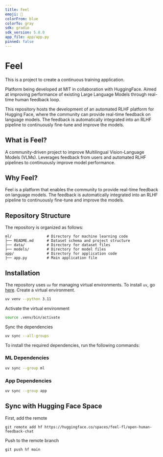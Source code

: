 ```yaml
---
title: Feel
emoji: 🚀
colorFrom: blue
colorTo: gray
sdk: gradio
sdk_version: 5.8.0
app_file: app/app.py
pinned: false
---
```


# Feel

This is a project to create a continuous training application.

Platform being developed at MIT in collaboration with HuggingFace. Aimed at improving performance of existing Large Language Models through real-time human feedback loop.

This repository hosts the development of an automated RLHF platform for Hugging Face, where the community can provide real-time feedback on language models. The feedback is automatically integrated into an RLHF pipeline to continuously fine-tune and improve the models.

## What is Feel?

A community-driven project to improve Multilingual Vision-Language Models (VLMs). Leverages feedback from users and automated RLHF pipelines to continuously improve model performance.

## Why Feel?

Feel is a platform that enables the community to provide real-time feedback on language models. The feedback is automatically integrated into an RLHF pipeline to continuously fine-tune and improve the models.

## Repository Structure

The repository is organized as follows:

```
ml/                # Directory for machine learning code
├── README.md      # Dataset schema and project structure
├── data/          # Directory for dataset files
├── models/        # Directory for model files
app/               # Directory for application code
├── app.py         # Main application file
```

## Installation

The repository uses `uv` for managing virtual environments. To install `uv`, go [here](https://docs.astral.sh/uv/getting-started/installation/). Create a virtual environment.

```bash
uv venv --python 3.11
```

Activate the virtual environment

```bash
source .venv/bin/activate
```

Sync the dependencies

```bash
uv sync --all-groups
```

To install the required dependencies, run the following commands:

### ML Dependencies

```bash
uv sync --group ml
```

### App Dependencies

```bash
uv sync --group app
```

## Sync with Hugging Face Space

First, add the remote
```
git remote add hf https://huggingface.co/spaces/feel-fl/open-human-feedback-chat
```

Push to the remote branch

```
git push hf main
```
